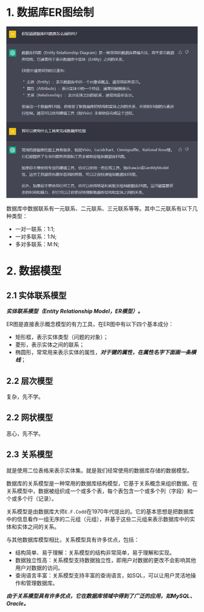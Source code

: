 # 1. 数据库ER图绘制

<img src=".\pictures\1.png" alt="image-20221211155557401" style="zoom:80%;" />

数据库中数据联系有一元联系、二元联系、三元联系等等。其中二元联系有以下几种类型：

- 一对一联系：1:1;
- 一对多联系：1:N;
- 多对多联系：M:N;

# 2. 数据模型

## 2.1 实体联系模型

***实体联系模型（Entity Relationship Model，ER模型）。***

ER图是直接表示概念模型的有力工具，在ER图中有以下四个基本成分：

- 矩形框，表示实体类型（问题的对象）；
- 菱形，表示实体之间的联系；
- 椭圆形，常常用来表示实体的属性，***对于键的属性，在属性名字下面画一条横线***；

## 2.2 层次模型

复杂，先不学。

## 2.2 网状模型

恶心，先不学。

## 2.3 关系模型

就是使用二位表格来表示实体集。就是我们经常使用的数据库存储的数据模型。

数据库的关系模型是一种常用的数据库结构模型，它基于关系概念来组织数据。在关系模型中，数据被组织成一个或多个表，每个表包含一个或多个列（字段）和一个或多个行（记录）。

关系模型是由数据库大师`E.F.Codd`在1970年代提出的。它的基本思想是把数据库中的信息看作一组无序的二元组（元组），并基于这些二元组来表示数据库中的实体和实体之间的关系。

与其他数据库模型相比，关系模型具有许多优点，包括：

- 结构简单、易于理解：关系模型的结构非常简单，易于理解和实现。
- 数据独立性高：关系模型支持数据独立性，即用户对数据的更改不会影响其他用户对数据的访问。
- 查询语言丰富：关系模型支持丰富的查询语言，如SQL，可以让用户灵活地操作和管理数据库。

***由于关系模型具有许多优点，它在数据库领域中得到了广泛的应用，如MySQL、Oracle。***